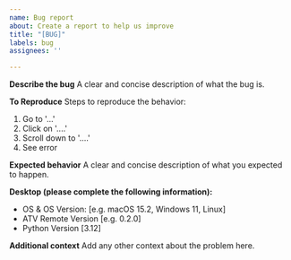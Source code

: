 ```yaml
---
name: Bug report
about: Create a report to help us improve
title: "[BUG]"
labels: bug
assignees: ''

---
```


**Describe the bug**
A clear and concise description of what the bug is.

**To Reproduce**
Steps to reproduce the behavior:
1. Go to '...'
2. Click on '....'
3. Scroll down to '....'
4. See error

**Expected behavior**
A clear and concise description of what you expected to happen.

**Desktop (please complete the following information):**
 - OS & OS Version: [e.g. macOS 15.2, Windows 11, Linux]
 - ATV Remote Version [e.g. 0.2.0]
 - Python Version [3.12]

**Additional context**
Add any other context about the problem here.
